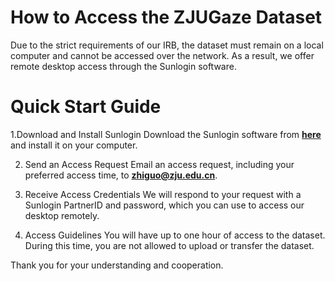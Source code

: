 # How to Access the ZJUGaze Dataset

Due to the strict requirements of our IRB, the dataset must remain on a local computer and cannot be accessed over the network. As a result, we offer remote desktop access through the Sunlogin software.

# Quick Start Guide

  1.Download and Install Sunlogin
    Download the Sunlogin software from **[here](https://sunlogin.oray.com/download)** and install it on your computer.
  
  2. Send an Access Request
    Email an access request, including your preferred access time, to **zhiguo@zju.edu.cn**.
  
  3. Receive Access Credentials
    We will respond to your request with a Sunlogin PartnerID and password, which you can use to access our desktop remotely.
  
  4. Access Guidelines
    You will have up to one hour of access to the dataset. During this time, you are not allowed to upload or transfer the dataset.
  
Thank you for your understanding and cooperation.
